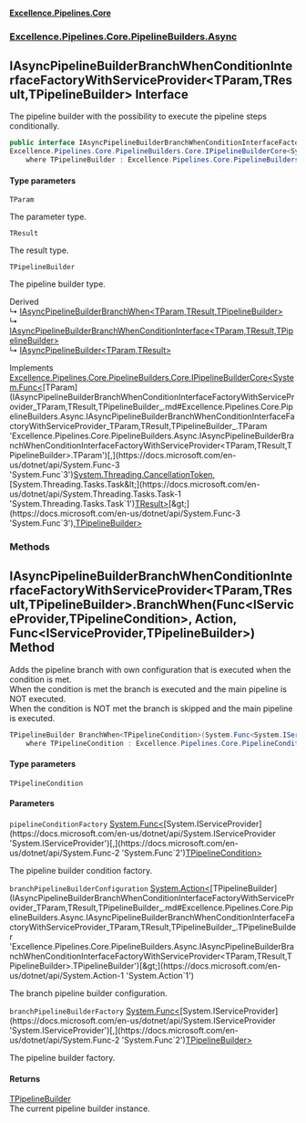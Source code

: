 #### [Excellence.Pipelines.Core](Excellence.Pipelines.md 'Excellence.Pipelines')
### [Excellence.Pipelines.Core.PipelineBuilders.Async](Excellence.Pipelines.md#Excellence.Pipelines.Core.PipelineBuilders.Async 'Excellence.Pipelines.Core.PipelineBuilders.Async')

## IAsyncPipelineBuilderBranchWhenConditionInterfaceFactoryWithServiceProvider<TParam,TResult,TPipelineBuilder> Interface

The pipeline builder with the possibility to execute the pipeline steps conditionally.

```csharp
public interface IAsyncPipelineBuilderBranchWhenConditionInterfaceFactoryWithServiceProvider<TParam,TResult,TPipelineBuilder> :
Excellence.Pipelines.Core.PipelineBuilders.Core.IPipelineBuilderCore<System.Func<TParam, System.Threading.CancellationToken, System.Threading.Tasks.Task<TResult>>, TPipelineBuilder>
    where TPipelineBuilder : Excellence.Pipelines.Core.PipelineBuilders.Async.IAsyncPipelineBuilderBranchWhenConditionInterfaceFactoryWithServiceProvider<TParam, TResult, TPipelineBuilder>
```
#### Type parameters

<a name='Excellence.Pipelines.Core.PipelineBuilders.Async.IAsyncPipelineBuilderBranchWhenConditionInterfaceFactoryWithServiceProvider_TParam,TResult,TPipelineBuilder_.TParam'></a>

`TParam`

The parameter type.

<a name='Excellence.Pipelines.Core.PipelineBuilders.Async.IAsyncPipelineBuilderBranchWhenConditionInterfaceFactoryWithServiceProvider_TParam,TResult,TPipelineBuilder_.TResult'></a>

`TResult`

The result type.

<a name='Excellence.Pipelines.Core.PipelineBuilders.Async.IAsyncPipelineBuilderBranchWhenConditionInterfaceFactoryWithServiceProvider_TParam,TResult,TPipelineBuilder_.TPipelineBuilder'></a>

`TPipelineBuilder`

The pipeline builder type.

Derived  
&#8627; [IAsyncPipelineBuilderBranchWhen&lt;TParam,TResult,TPipelineBuilder&gt;](IAsyncPipelineBuilderBranchWhen_TParam,TResult,TPipelineBuilder_.md 'Excellence.Pipelines.Core.PipelineBuilders.Async.IAsyncPipelineBuilderBranchWhen<TParam,TResult,TPipelineBuilder>')  
&#8627; [IAsyncPipelineBuilderBranchWhenConditionInterface&lt;TParam,TResult,TPipelineBuilder&gt;](IAsyncPipelineBuilderBranchWhenConditionInterface_TParam,TResult,TPipelineBuilder_.md 'Excellence.Pipelines.Core.PipelineBuilders.Async.IAsyncPipelineBuilderBranchWhenConditionInterface<TParam,TResult,TPipelineBuilder>')  
&#8627; [IAsyncPipelineBuilder&lt;TParam,TResult&gt;](IAsyncPipelineBuilder_TParam,TResult_.md 'Excellence.Pipelines.Core.PipelineBuilders.IAsyncPipelineBuilder<TParam,TResult>')

Implements [Excellence.Pipelines.Core.PipelineBuilders.Core.IPipelineBuilderCore&lt;](IPipelineBuilderCore_TPipelineDelegate,TPipelineBuilder_.md 'Excellence.Pipelines.Core.PipelineBuilders.Core.IPipelineBuilderCore<TPipelineDelegate,TPipelineBuilder>')[System.Func&lt;](https://docs.microsoft.com/en-us/dotnet/api/System.Func-3 'System.Func`3')[TParam](IAsyncPipelineBuilderBranchWhenConditionInterfaceFactoryWithServiceProvider_TParam,TResult,TPipelineBuilder_.md#Excellence.Pipelines.Core.PipelineBuilders.Async.IAsyncPipelineBuilderBranchWhenConditionInterfaceFactoryWithServiceProvider_TParam,TResult,TPipelineBuilder_.TParam 'Excellence.Pipelines.Core.PipelineBuilders.Async.IAsyncPipelineBuilderBranchWhenConditionInterfaceFactoryWithServiceProvider<TParam,TResult,TPipelineBuilder>.TParam')[,](https://docs.microsoft.com/en-us/dotnet/api/System.Func-3 'System.Func`3')[System.Threading.CancellationToken](https://docs.microsoft.com/en-us/dotnet/api/System.Threading.CancellationToken 'System.Threading.CancellationToken')[,](https://docs.microsoft.com/en-us/dotnet/api/System.Func-3 'System.Func`3')[System.Threading.Tasks.Task&lt;](https://docs.microsoft.com/en-us/dotnet/api/System.Threading.Tasks.Task-1 'System.Threading.Tasks.Task`1')[TResult](IAsyncPipelineBuilderBranchWhenConditionInterfaceFactoryWithServiceProvider_TParam,TResult,TPipelineBuilder_.md#Excellence.Pipelines.Core.PipelineBuilders.Async.IAsyncPipelineBuilderBranchWhenConditionInterfaceFactoryWithServiceProvider_TParam,TResult,TPipelineBuilder_.TResult 'Excellence.Pipelines.Core.PipelineBuilders.Async.IAsyncPipelineBuilderBranchWhenConditionInterfaceFactoryWithServiceProvider<TParam,TResult,TPipelineBuilder>.TResult')[&gt;](https://docs.microsoft.com/en-us/dotnet/api/System.Threading.Tasks.Task-1 'System.Threading.Tasks.Task`1')[&gt;](https://docs.microsoft.com/en-us/dotnet/api/System.Func-3 'System.Func`3')[,](IPipelineBuilderCore_TPipelineDelegate,TPipelineBuilder_.md 'Excellence.Pipelines.Core.PipelineBuilders.Core.IPipelineBuilderCore<TPipelineDelegate,TPipelineBuilder>')[TPipelineBuilder](IAsyncPipelineBuilderBranchWhenConditionInterfaceFactoryWithServiceProvider_TParam,TResult,TPipelineBuilder_.md#Excellence.Pipelines.Core.PipelineBuilders.Async.IAsyncPipelineBuilderBranchWhenConditionInterfaceFactoryWithServiceProvider_TParam,TResult,TPipelineBuilder_.TPipelineBuilder 'Excellence.Pipelines.Core.PipelineBuilders.Async.IAsyncPipelineBuilderBranchWhenConditionInterfaceFactoryWithServiceProvider<TParam,TResult,TPipelineBuilder>.TPipelineBuilder')[&gt;](IPipelineBuilderCore_TPipelineDelegate,TPipelineBuilder_.md 'Excellence.Pipelines.Core.PipelineBuilders.Core.IPipelineBuilderCore<TPipelineDelegate,TPipelineBuilder>')
### Methods

<a name='Excellence.Pipelines.Core.PipelineBuilders.Async.IAsyncPipelineBuilderBranchWhenConditionInterfaceFactoryWithServiceProvider_TParam,TResult,TPipelineBuilder_.BranchWhen_TPipelineCondition_(System.Func_System.IServiceProvider,TPipelineCondition_,System.Action_TPipelineBuilder_,System.Func_System.IServiceProvider,TPipelineBuilder_)'></a>

## IAsyncPipelineBuilderBranchWhenConditionInterfaceFactoryWithServiceProvider<TParam,TResult,TPipelineBuilder>.BranchWhen<TPipelineCondition>(Func<IServiceProvider,TPipelineCondition>, Action<TPipelineBuilder>, Func<IServiceProvider,TPipelineBuilder>) Method

Adds the pipeline branch with own configuration that is executed when the condition is met.  
When the condition is met the branch is executed and the main pipeline is NOT executed.  
When the condition is NOT met the branch is skipped and the main pipeline is executed.

```csharp
TPipelineBuilder BranchWhen<TPipelineCondition>(System.Func<System.IServiceProvider,TPipelineCondition> pipelineConditionFactory, System.Action<TPipelineBuilder> branchPipelineBuilderConfiguration, System.Func<System.IServiceProvider,TPipelineBuilder> branchPipelineBuilderFactory)
    where TPipelineCondition : Excellence.Pipelines.Core.PipelineConditions.IAsyncPipelineCondition<TParam>;
```
#### Type parameters

<a name='Excellence.Pipelines.Core.PipelineBuilders.Async.IAsyncPipelineBuilderBranchWhenConditionInterfaceFactoryWithServiceProvider_TParam,TResult,TPipelineBuilder_.BranchWhen_TPipelineCondition_(System.Func_System.IServiceProvider,TPipelineCondition_,System.Action_TPipelineBuilder_,System.Func_System.IServiceProvider,TPipelineBuilder_).TPipelineCondition'></a>

`TPipelineCondition`
#### Parameters

<a name='Excellence.Pipelines.Core.PipelineBuilders.Async.IAsyncPipelineBuilderBranchWhenConditionInterfaceFactoryWithServiceProvider_TParam,TResult,TPipelineBuilder_.BranchWhen_TPipelineCondition_(System.Func_System.IServiceProvider,TPipelineCondition_,System.Action_TPipelineBuilder_,System.Func_System.IServiceProvider,TPipelineBuilder_).pipelineConditionFactory'></a>

`pipelineConditionFactory` [System.Func&lt;](https://docs.microsoft.com/en-us/dotnet/api/System.Func-2 'System.Func`2')[System.IServiceProvider](https://docs.microsoft.com/en-us/dotnet/api/System.IServiceProvider 'System.IServiceProvider')[,](https://docs.microsoft.com/en-us/dotnet/api/System.Func-2 'System.Func`2')[TPipelineCondition](IAsyncPipelineBuilderBranchWhenConditionInterfaceFactoryWithServiceProvider_TParam,TResult,TPipelineBuilder_.md#Excellence.Pipelines.Core.PipelineBuilders.Async.IAsyncPipelineBuilderBranchWhenConditionInterfaceFactoryWithServiceProvider_TParam,TResult,TPipelineBuilder_.BranchWhen_TPipelineCondition_(System.Func_System.IServiceProvider,TPipelineCondition_,System.Action_TPipelineBuilder_,System.Func_System.IServiceProvider,TPipelineBuilder_).TPipelineCondition 'Excellence.Pipelines.Core.PipelineBuilders.Async.IAsyncPipelineBuilderBranchWhenConditionInterfaceFactoryWithServiceProvider<TParam,TResult,TPipelineBuilder>.BranchWhen<TPipelineCondition>(System.Func<System.IServiceProvider,TPipelineCondition>, System.Action<TPipelineBuilder>, System.Func<System.IServiceProvider,TPipelineBuilder>).TPipelineCondition')[&gt;](https://docs.microsoft.com/en-us/dotnet/api/System.Func-2 'System.Func`2')

The pipeline builder condition factory.

<a name='Excellence.Pipelines.Core.PipelineBuilders.Async.IAsyncPipelineBuilderBranchWhenConditionInterfaceFactoryWithServiceProvider_TParam,TResult,TPipelineBuilder_.BranchWhen_TPipelineCondition_(System.Func_System.IServiceProvider,TPipelineCondition_,System.Action_TPipelineBuilder_,System.Func_System.IServiceProvider,TPipelineBuilder_).branchPipelineBuilderConfiguration'></a>

`branchPipelineBuilderConfiguration` [System.Action&lt;](https://docs.microsoft.com/en-us/dotnet/api/System.Action-1 'System.Action`1')[TPipelineBuilder](IAsyncPipelineBuilderBranchWhenConditionInterfaceFactoryWithServiceProvider_TParam,TResult,TPipelineBuilder_.md#Excellence.Pipelines.Core.PipelineBuilders.Async.IAsyncPipelineBuilderBranchWhenConditionInterfaceFactoryWithServiceProvider_TParam,TResult,TPipelineBuilder_.TPipelineBuilder 'Excellence.Pipelines.Core.PipelineBuilders.Async.IAsyncPipelineBuilderBranchWhenConditionInterfaceFactoryWithServiceProvider<TParam,TResult,TPipelineBuilder>.TPipelineBuilder')[&gt;](https://docs.microsoft.com/en-us/dotnet/api/System.Action-1 'System.Action`1')

The branch pipeline builder configuration.

<a name='Excellence.Pipelines.Core.PipelineBuilders.Async.IAsyncPipelineBuilderBranchWhenConditionInterfaceFactoryWithServiceProvider_TParam,TResult,TPipelineBuilder_.BranchWhen_TPipelineCondition_(System.Func_System.IServiceProvider,TPipelineCondition_,System.Action_TPipelineBuilder_,System.Func_System.IServiceProvider,TPipelineBuilder_).branchPipelineBuilderFactory'></a>

`branchPipelineBuilderFactory` [System.Func&lt;](https://docs.microsoft.com/en-us/dotnet/api/System.Func-2 'System.Func`2')[System.IServiceProvider](https://docs.microsoft.com/en-us/dotnet/api/System.IServiceProvider 'System.IServiceProvider')[,](https://docs.microsoft.com/en-us/dotnet/api/System.Func-2 'System.Func`2')[TPipelineBuilder](IAsyncPipelineBuilderBranchWhenConditionInterfaceFactoryWithServiceProvider_TParam,TResult,TPipelineBuilder_.md#Excellence.Pipelines.Core.PipelineBuilders.Async.IAsyncPipelineBuilderBranchWhenConditionInterfaceFactoryWithServiceProvider_TParam,TResult,TPipelineBuilder_.TPipelineBuilder 'Excellence.Pipelines.Core.PipelineBuilders.Async.IAsyncPipelineBuilderBranchWhenConditionInterfaceFactoryWithServiceProvider<TParam,TResult,TPipelineBuilder>.TPipelineBuilder')[&gt;](https://docs.microsoft.com/en-us/dotnet/api/System.Func-2 'System.Func`2')

The pipeline builder factory.

#### Returns
[TPipelineBuilder](IAsyncPipelineBuilderBranchWhenConditionInterfaceFactoryWithServiceProvider_TParam,TResult,TPipelineBuilder_.md#Excellence.Pipelines.Core.PipelineBuilders.Async.IAsyncPipelineBuilderBranchWhenConditionInterfaceFactoryWithServiceProvider_TParam,TResult,TPipelineBuilder_.TPipelineBuilder 'Excellence.Pipelines.Core.PipelineBuilders.Async.IAsyncPipelineBuilderBranchWhenConditionInterfaceFactoryWithServiceProvider<TParam,TResult,TPipelineBuilder>.TPipelineBuilder')  
The current pipeline builder instance.